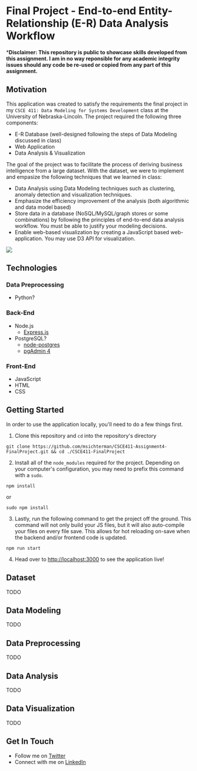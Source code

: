 # Final Project - End-to-end Entity-Relationship (E-R) Data Analysis Workflow
***Disclaimer: This repository is public to showcase skills developed from this assignment. I am in no way reponsible for any academic integrity issues should any code be re-used or copied from any part of this assignment.**

## Motivation
This application was created to satisfy the requirements the final project in my `CSCE 411: Data Modeling for Systems Development` class at the University of Nebraska-Lincoln. The project required the following three components:
- E-R Database (well-designed following the steps of Data Modeling discussed in class)
- Web Application
- Data Analysis & Visualization

The goal of the project was to facilitate the process of deriving business intelligence from a large dataset. With the dataset, we were to implement and empasize the following techniques that we learned in class:
- Data Analysis using Data Modeling techniques such as clustering, anomaly detection and visualization techniques.
- Emphasize the efficiency improvement of the analysis (both algorithmic and data model based)
- Store data in a database (NoSQL/MySQL/graph stores or some combinations) by following the principles of end-to-end data analysis workflow. You must be able to justify your modeling decisions.
- Enable web-based visualization by creating a JavaScript based web-application. You may use D3 API for visualization.

![](End-to-EndAppDemo.gif)

## Technologies
### Data Preprocessing
* Python?
### Back-End
* Node.js
    * [Express.js](https://expressjs.com/)
* PostgreSQL?
    * [node-postgres](https://node-postgres.com/)
    * [pgAdmin 4](https://www.pgadmin.org/download/)
### Front-End
* JavaScript
* HTML
* CSS

## Getting Started
In order to use the application locally, you'll need to do a few things first.

1. Clone this repository and `cd` into the repository's directory
```
git clone https://github.com/msichterman/CSCE411-Assignment4-FinalProject.git && cd ./CSCE411-FinalProject
```

2. Install all of the `node_modules` required for the project. Depending on your computer's configuration, you may need to prefix this command with a `sudo`.
```
npm install
```
or
```
sudo npm install
```

3. Lastly, run the following command to get the project off the ground. This command will not only build your JS files, but it will also auto-compile your files on every file save. This allows for hot reloading on-save when the backend and/or frontend code is updated.

```
npm run start
```

4. Head over to [http://localhost:3000](http://localhost:3000) to see the application live!

## Dataset
TODO

## Data Modeling
TODO

## Data Preprocessing
TODO

## Data Analysis
TODO

## Data Visualization
TODO

## Get In Touch
* Follow me on [Twitter](https://twitter.com/mattsichterman)
* Connect with me on [LinkedIn](https://www.linkedin.com/in/msichterman/)

